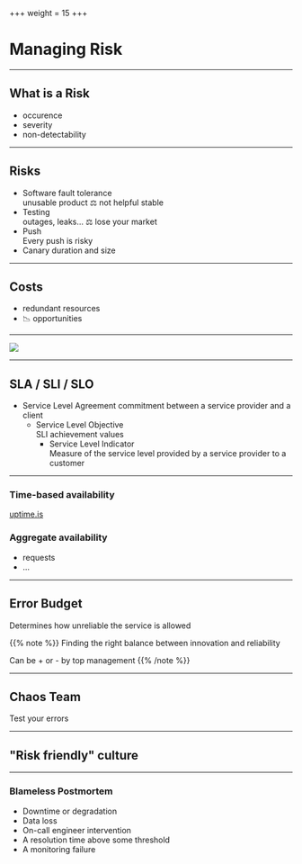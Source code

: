+++
weight = 15
+++

# Managing Risk

---

## What is a Risk

- occurence
- severity
- non-detectability

---

## Risks

- Software fault tolerance  
  unusable product ⚖️ not helpful stable
- Testing  
  outages, leaks… ⚖️ lose your market
- Push  
  Every push is risky
- Canary duration and size

---

## Costs

- redundant resources
- 📉 opportunities

---

![](https://www.tingletreegroup.com/wp-content/uploads/2017/10/Cost-Conf.png)

---

## SLA / SLI / SLO

- Service Level Agreement
  commitment between a service provider and a client
  - Service Level Objective  
    SLI achievement values
    - Service Level Indicator  
      Measure of the service level provided by a service provider to a customer

---

### Time-based availability

[uptime.is](https://uptime.is)

### Aggregate availability

- requests
- …

---

## Error Budget

Determines how unreliable the service is allowed

{{% note %}}
Finding the right balance between innovation and reliability

Can be + or - by top management
{{% /note %}}

---

## Chaos Team

Test your errors

---

## "Risk friendly" culture

---

### Blameless Postmortem

- Downtime or degradation
- Data loss
- On-call engineer intervention
- A resolution time above some threshold
- A monitoring failure
